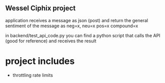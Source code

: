 ## Wessel Ciphix project

application receives a message as json (post) and return the general sentiment of the message as neg=x, neu=x pos=x compound=x

in backend/test_api_code.py you can find a python script that calls the API (good for reference) and receives the result

# project includes
- throttling rate limits